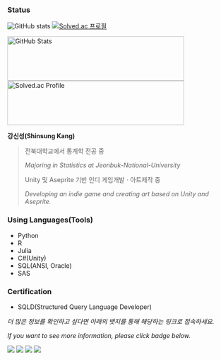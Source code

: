 ### **Status**

![GitHub stats](https://github-readme-stats.vercel.app/api?username=HollyRiver&show_icons=true&theme=cobalt) [![Solved.ac
프로필](http://mazassumnida.wtf/api/v2/generate_badge?boj=hcssk2800)](https://solved.ac/hcssk2800)

<a target="_blank"> <img src="https://github-readme-stats.vercel.app/api?username=HollyRiver&show_icons=true&theme=cobalt" alt="GitHub Stats" width=400 height=100> </a> <a href="https://solved.ac/hcssk2800" target="_blank"> <img src="http://mazassumnida.wtf/api/v2/generate_badge?boj=hcssk2800" alt="Solved.ac Profile" width=400 height=100> </a> 

**강신성(Shinsung Kang)**
> 전북대학교에서 통계학 전공 중
>
> *Majoring in Statistics at Jeonbuk-National-University*
>
> Unity 및 Aseprite 기반 인디 게임개발ㆍ아트제작 중
>
> *Developing an indie game and creating art based on Unity and Aseprite.*


### Using Languages(Tools)

* Python
* R
* Julia
* C#(Unity)
* SQL(ANSI, Oracle)
* SAS

### Certification

* SQLD(Structured Query Language Developer)


*더 많은 정보를 확인하고 싶다면 아래의 뱃지를 통해 해당하는 링크로 접속하세요.*

*If you want to see more information, please click badge below.*

<a href="https://velog.io/@hollyriver/posts" target="_blank"><img src="https://img.shields.io/badge/Velog-5f5a63?style=for-the-badge&logo=velog&logoColor=black&color=snow"></a> <a href="https://hollyriver.github.io/RiverFlow/" target="_blank"><img src="https://img.shields.io/badge/GitHub_pages-5f5a63?style=for-the-badge&logo=github&logoColor=white"></a>  <a href="https://blog.naver.com/hc_ssk2800" target="_blank"><img src="https://img.shields.io/badge/NAVER_blog-1dde30?style=for-the-badge&logo=Naver&logoColor=white"></a>  <a href="https://blog.munpia.com/hc_dealer" target="_blank"><img src="https://img.shields.io/badge/Munpia_Library-4287f5?style=for-the-badge&logo=GitBook&logoColor=white"></a>




